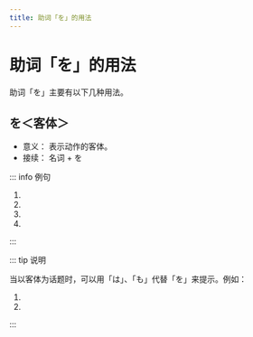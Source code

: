 ```yaml
---
title: 助词「を」的用法
---
```


# 助词「を」的用法

助词「を」主要有以下几种用法。

## を＜客体＞

- 意义： 表示动作的客体。
- 接续： 名词 + を

::: info 例句

1. <grammer-content sentence="お[菓子/かし]**を**[買/か]います。" trans='买糕点。' />
1. <grammer-content sentence="メール**を**[送/おく]ります。" trans='送邮件。' />
1. <grammer-content sentence="[私/わたし]は[毎日/まいにち][新聞/しんぶん]**を**[読/よ]みます。" trans='我每天都读报纸。' />
1. <grammer-content sentence="[私/わたし]はコーヒー**を**[飲/の]みません。" trans='我不喝咖啡。' />

:::

::: tip 说明

当以客体为话题时，可以用「は」、「も」代替「を」来提示。例如：

1. <grammer-content sentence="[新聞/しんぶん]**を**[読/よ]みます。ニュース**を→も**[聞/き]きます。" trans='读报纸，也听新闻。' />
1. <grammer-content sentence="SNS**を→は**[使/つか]いますが、メール**を→は**ほとんど[使/つか]いません。" trans='虽然使用SNS，但是几乎不使用邮件。' />

:::
